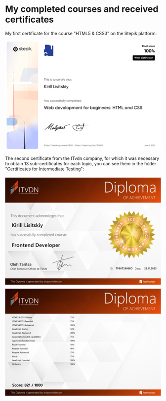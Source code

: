 # My completed сourses and received certificates

My first certificate for the course "HTML5 & CSS3" on the Stepik platform:

![image](stepik-certificate-HTML5&CSS3-1.png)

The second certificate from the ITvdn company, for which it was necessary to obtain 13 sub-certificates for each topic, you can see them in the folder "Certificates for Intermediate Testing":

![image](Frontend_Developer-1.png)
![image](Frontend_Developer-2.png)
